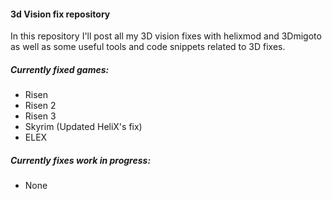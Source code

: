 #### 3d Vision fix repository

In this repository I'll post all my 3D vision fixes with helixmod and 3Dmigoto as well as some useful tools and code snippets related to 3D fixes.

##### Currently fixed games:
- Risen
- Risen 2
- Risen 3
- Skyrim (Updated HeliX's fix)
- ELEX

##### Currently fixes work in progress:
- None

